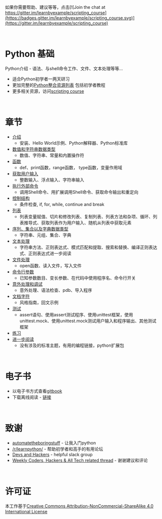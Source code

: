 如果你需要帮助、建议等等，点击[![Join the chat at https://gitter.im/learnbyexample/scripting_course](https://badges.gitter.im/learnbyexample/scripting_course.svg)](https://gitter.im/learnbyexample/scripting_course)

<br>

# <a name="python-basics"></a>Python 基础

Python介绍 - 语法、与shell命令工作、文件、文本处理等等...

* 适合Python初学者一两天研习
* 更加完整的[Python整合资源列表](https://github.com/ShixiangWang/scripting_course/blob/master/Python_curated_resources.md) 包括初学者教程
* 更多相关资源，访问[scripting course](https://github.com/ShixiangWang/scripting_course)

<br>

# <a name="chapters"></a>章节

* [介绍](./Introduction.md)
    * 安装、Hello World示例、Python解释器、Python标准库
* [数值和字符串数据类型](./Number_and_String_datatypes.md)
    * 数值、字符串、常量和内置操作符
* [函数](./Functions.md)
    * def、print函数，range函数， type函数，变量作用域
* [获取用户输入](./User_input.md)
    * 整数输入、浮点输入、字符串输入
* [执行外部命令](./Executing_external_commands.md)
    * 调用Shell命令、用扩展调用Shell命令、获取命令输出和重定向
* [控制结构](./Control_structures.md)
    * 条件检查, if, for, while, continue and break
* [列表](./Lists.md)
    * 列表变量赋值、切片和修改列表、复制列表、列表方法和杂项、循环、列表推导式、获取列表作为用户输入、随机从列表中获取元素
* [序列、集合以及字典数据类型](./Sequence_Set_Dict_data_types.md)
    * 字符串、元组、集合、字典
* [文本处理](./Text_Processing.md)
    * 字符串方法、正则表达式、模式匹配和提取、搜索和替换、编译正则表达式、正则表达式进一步阅读
* [文件处理](./File_handling.md)
    * open函数、读入文件，写入文件
* [命令行参数](./Command_line_arguments.md)
    * 已知参数数目、变长参数、在代码中使用程序名、命令行开关
* [意外处理和调试](./Exception_Handling_and_Debugging.md)
    * 意外处理、语法检查、pdb、导入程序
* [文档字符](./Docstrings.md)
    * 风格指南，回文示例
* [测试](./Testing.md)
    * assert语句、使用assert测试程序、使用unittest框架，使用unittest.mock、使用unittest.mock测试用户输入和程序输出、其他测试框架
* [练习](./Exercises.md)
* [进一步阅读](./Further_Reading.md)
    * 没有涉及的标准主题，有用的编程链接，python扩展包

<br>

# <a name="ebook"></a>电子书

* 以电子书方式查看[gitbook](https://learnbyexample.gitbooks.io/python-basics/content/index.html)
* 下载离线阅读 - [链接](https://www.gitbook.com/book/learnbyexample/python-basics/details)

<br>

# <a name="acknowledgements"></a>致谢

* [automatetheboringstuff](https://automatetheboringstuff.com/) - 让我入门python
* [/r/learnpython/](https://www.reddit.com/r/learnpython/) - 帮助初学者和高手的有用论坛
* [Devs and Hackers](http://devup.in/) - helpful slack group
* [Weekly Coders, Hackers & All Tech related thread](https://www.reddit.com/r/india/search?q=Weekly+Coders%2C+Hackers+%26+All+Tech+related+thread+author%3Aavinassh&amp;restrict_sr=on&amp;sort=new&amp;t=all) - 谢谢建议和评论

<br>

# <a name="license"></a>许可证

本工作基于[Creative Commons Attribution-NonCommercial-ShareAlike 4.0 International License](https://creativecommons.org/licenses/by-nc-sa/4.0/)
